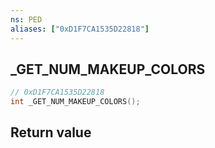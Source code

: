 ```yaml
---
ns: PED
aliases: ["0xD1F7CA1535D22818"]
---
```

## _GET_NUM_MAKEUP_COLORS

```c
// 0xD1F7CA1535D22818
int _GET_NUM_MAKEUP_COLORS();
```


## Return value
